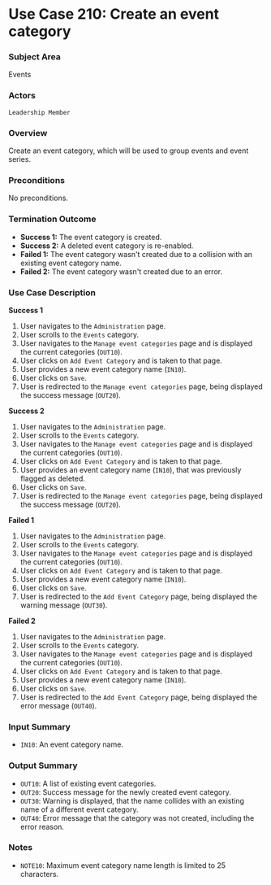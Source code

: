 # Use Case 210: Create an event category

### Subject Area
Events

### Actors
`Leadership Member`

### Overview
Create an event category, which will be used to group events and event series.

### Preconditions
No preconditions.

### Termination Outcome
- **Success 1:** The event category is created.
- **Success 2:** A deleted event category is re-enabled.
- **Failed 1:** The event category wasn't created due to a collision with an existing event category name.
- **Failed 2:** The event category wasn't created due to an error.

### Use Case Description
**Success 1**
1. User navigates to the `Administration` page.
2. User scrolls to the `Events` category.
3. User navigates to the `Manage event categories` page and is displayed the current categories (`OUT10`).
4. User clicks on `Add Event Category` and is taken to that page.
5. User provides a new event category name (`IN10`).
6. User clicks on `Save`.
7. User is redirected to the `Manage event categories` page, being displayed the success message (`OUT20`).

**Success 2**
1. User navigates to the `Administration` page.
2. User scrolls to the `Events` category.
3. User navigates to the `Manage event categories` page and is displayed the current categories (`OUT10`).
4. User clicks on `Add Event Category` and is taken to that page.
5. User provides an event category name (`IN10`), that was previously flagged as deleted.
6. User clicks on `Save`.
7. User is redirected to the `Manage event categories` page, being displayed the success message (`OUT20`).

**Failed 1**
1. User navigates to the `Administration` page.
2. User scrolls to the `Events` category.
3. User navigates to the `Manage event categories` page and is displayed the current categories (`OUT10`).
4. User clicks on `Add Event Category` and is taken to that page.
5. User provides a new event category name (`IN10`).
6. User clicks on `Save`.
7. User is redirected to the `Add Event Category` page, being displayed the warning message (`OUT30`).

**Failed 2**
1. User navigates to the `Administration` page.
2. User scrolls to the `Events` category.
3. User navigates to the `Manage event categories` page and is displayed the current categories (`OUT10`).
4. User clicks on `Add Event Category` and is taken to that page.
5. User provides a new event category name (`IN10`).
6. User clicks on `Save`.
7. User is redirected to the `Add Event Category` page, being displayed the error message (`OUT40`).

### Input Summary
- `IN10`: An event category name.

### Output Summary
- `OUT10`: A list of existing event categories.
- `OUT20`: Success message for the newly created event category.
- `OUT30`: Warning is displayed, that the name collides with an existing name of a different event category.
- `OUT40`: Error message that the category was not created, including the error reason.

### Notes
- `NOTE10`: Maximum event category name length is limited to 25 characters.